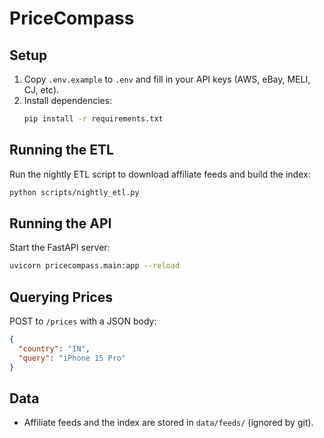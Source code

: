 # PriceCompass

## Setup

1. Copy `.env.example` to `.env` and fill in your API keys (AWS, eBay, MELI, CJ, etc).
2. Install dependencies:
   ```sh
   pip install -r requirements.txt
   ```

## Running the ETL

Run the nightly ETL script to download affiliate feeds and build the index:
```sh
python scripts/nightly_etl.py
```

## Running the API

Start the FastAPI server:
```sh
uvicorn pricecompass.main:app --reload
```

## Querying Prices

POST to `/prices` with a JSON body:
```json
{
  "country": "IN",
  "query": "iPhone 15 Pro"
}
```

## Data
- Affiliate feeds and the index are stored in `data/feeds/` (ignored by git).
